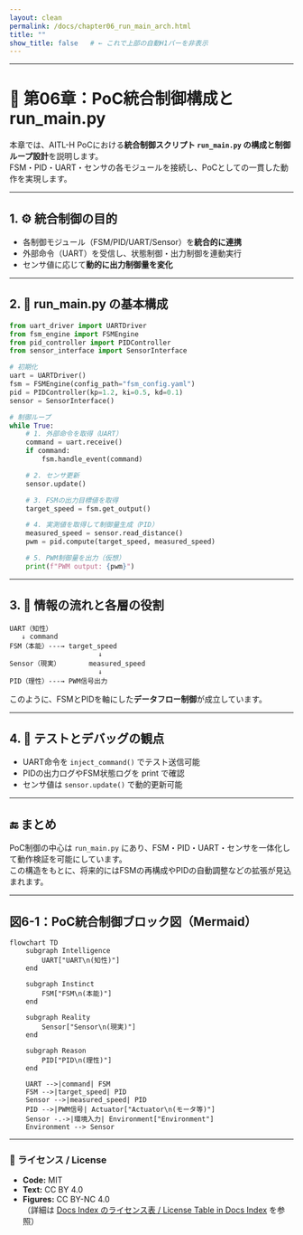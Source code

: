 ```yaml
---
layout: clean
permalink: /docs/chapter06_run_main_arch.html
title: ""
show_title: false   # ← これで上部の自動H1バーを非表示
---
```


---

# 🧩 第06章：PoC統合制御構成と run_main.py

本章では、AITL-H PoCにおける**統合制御スクリプト `run_main.py` の構成と制御ループ設計**を説明します。  
FSM・PID・UART・センサの各モジュールを接続し、PoCとしての一貫した動作を実現します。

---

## 1. ⚙️ 統合制御の目的

- 各制御モジュール（FSM/PID/UART/Sensor）を**統合的に連携**
- 外部命令（UART）を受信し、状態制御・出力制御を連動実行
- センサ値に応じて**動的に出力制御量を変化**

---

## 2. 🧾 run_main.py の基本構成

```python
from uart_driver import UARTDriver
from fsm_engine import FSMEngine
from pid_controller import PIDController
from sensor_interface import SensorInterface

# 初期化
uart = UARTDriver()
fsm = FSMEngine(config_path="fsm_config.yaml")
pid = PIDController(kp=1.2, ki=0.5, kd=0.1)
sensor = SensorInterface()

# 制御ループ
while True:
    # 1. 外部命令を取得（UART）
    command = uart.receive()
    if command:
        fsm.handle_event(command)

    # 2. センサ更新
    sensor.update()

    # 3. FSMの出力目標値を取得
    target_speed = fsm.get_output()

    # 4. 実測値を取得して制御量生成（PID）
    measured_speed = sensor.read_distance()
    pwm = pid.compute(target_speed, measured_speed)

    # 5. PWM制御量を出力（仮想）
    print(f"PWM output: {pwm}")
```

---

## 3. 📡 情報の流れと各層の役割

```
UART（知性）
   ↓ command
FSM（本能）---→ target_speed
                      ↓
Sensor（現実）       measured_speed
                      ↓
PID（理性）---→ PWM信号出力
```

このように、FSMとPIDを軸にした**データフロー制御**が成立しています。

---

## 4. 🔄 テストとデバッグの観点

- UART命令を `inject_command()` でテスト送信可能
- PIDの出力ログやFSM状態ログを print で確認
- センサ値は `sensor.update()` で動的更新可能

---

## 🔚 まとめ

PoC制御の中心は `run_main.py` にあり、FSM・PID・UART・センサを一体化して動作検証を可能にしています。  
この構造をもとに、将来的にはFSMの再構成やPIDの自動調整などの拡張が見込まれます。

---

## 図6-1：PoC統合制御ブロック図（Mermaid）

```mermaid
flowchart TD
    subgraph Intelligence
        UART["UART\n(知性)"]
    end

    subgraph Instinct
        FSM["FSM\n(本能)"]
    end

    subgraph Reality
        Sensor["Sensor\n(現実)"]
    end

    subgraph Reason
        PID["PID\n(理性)"]
    end

    UART -->|command| FSM
    FSM -->|target_speed| PID
    Sensor -->|measured_speed| PID
    PID -->|PWM信号| Actuator["Actuator\n(モータ等)"]
    Sensor -.->|環境入力| Environment["Environment"]
    Environment --> Sensor
```

---

### 📝 **ライセンス / License**
- **Code:** MIT  
- **Text:** CC BY 4.0  
- **Figures:** CC BY-NC 4.0  
（詳細は [Docs Index のライセンス表 / License Table in Docs Index](https://samizo-aitl.github.io/AITL-H/docs/#-ライセンス--license) を参照）
